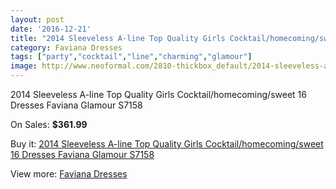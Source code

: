 ```yaml
---
layout: post
date: '2016-12-21'
title: "2014 Sleeveless A-line Top Quality Girls Cocktail/homecoming/sweet 16 Dresses Faviana Glamour S7158"
category: Faviana Dresses
tags: ["party","cocktail","line","charming","glamour"]
image: http://www.neoformal.com/2810-thickbox_default/2014-sleeveless-a-line-top-quality-girls-cocktail-homecoming-sweet-16-dresses-faviana-glamour-s7158.jpg
---
```

2014 Sleeveless A-line Top Quality Girls Cocktail/homecoming/sweet 16 Dresses Faviana Glamour S7158

On Sales: **$361.99**
<a href="https://www.neoformal.com/en/faviana-dresses/1043-2014-sleeveless-a-line-top-quality-girls-cocktail-homecoming-sweet-16-dresses-faviana-glamour-s7158.html"><amp-img layout="responsive" width="600" height="600" src="//www.neoformal.com/2810-thickbox_default/2014-sleeveless-a-line-top-quality-girls-cocktail-homecoming-sweet-16-dresses-faviana-glamour-s7158.jpg" alt="2014 Sleeveless A-line Top Quality Girls Cocktail/homecoming/sweet 16 Dresses Faviana Glamour S7158 0" /></a>
<a href="https://www.neoformal.com/en/faviana-dresses/1043-2014-sleeveless-a-line-top-quality-girls-cocktail-homecoming-sweet-16-dresses-faviana-glamour-s7158.html"><amp-img layout="responsive" width="600" height="600" src="//www.neoformal.com/2811-thickbox_default/2014-sleeveless-a-line-top-quality-girls-cocktail-homecoming-sweet-16-dresses-faviana-glamour-s7158.jpg" alt="2014 Sleeveless A-line Top Quality Girls Cocktail/homecoming/sweet 16 Dresses Faviana Glamour S7158 1" /></a>
<a href="https://www.neoformal.com/en/faviana-dresses/1043-2014-sleeveless-a-line-top-quality-girls-cocktail-homecoming-sweet-16-dresses-faviana-glamour-s7158.html"><amp-img layout="responsive" width="600" height="600" src="//www.neoformal.com/2812-thickbox_default/2014-sleeveless-a-line-top-quality-girls-cocktail-homecoming-sweet-16-dresses-faviana-glamour-s7158.jpg" alt="2014 Sleeveless A-line Top Quality Girls Cocktail/homecoming/sweet 16 Dresses Faviana Glamour S7158 2" /></a>

Buy it: [2014 Sleeveless A-line Top Quality Girls Cocktail/homecoming/sweet 16 Dresses Faviana Glamour S7158](https://www.neoformal.com/en/faviana-dresses/1043-2014-sleeveless-a-line-top-quality-girls-cocktail-homecoming-sweet-16-dresses-faviana-glamour-s7158.html "2014 Sleeveless A-line Top Quality Girls Cocktail/homecoming/sweet 16 Dresses Faviana Glamour S7158")

View more: [Faviana Dresses](https://www.neoformal.com/en/10-faviana-dresses "Faviana Dresses")